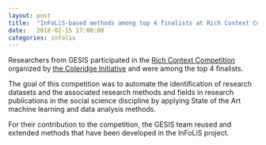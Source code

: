 ```yaml
---
layout: post
title:  "InFoLiS-based methods among top 4 finalists at Rich Context Competition"
date:   2018-02-15 17:00:00
categories: infolis
---
```


Researchers from GESIS participated in the [Rich Context Competition](https://coleridgeinitiative.org/richcontextcompetition) organized by [the Coleridge Initiative](https://coleridgeinitiative.org/) and were among the top 4 finalists.

The goal of this competition was to automate the identification of research datasets and the associated research methods and fields in research publications in the social science discipline by applying State of the Art machine learning and data analysis methods.

For their contribution to the competition, the GESIS team reused and extended methods that have been developed in the InFoLiS project.
